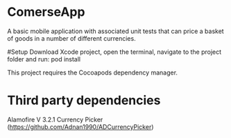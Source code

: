 # ComerseApp
A basic mobile application with associated unit tests that can price a basket of goods in a number of different currencies.

#Setup
Download Xcode project, open the terminal, navigate to the project folder and run: pod install

This project requires the Cocoapods dependency manager.
# Third party dependencies
Alamofire V 3.2.1
Currency Picker (https://github.com/Adnan1990/ADCurrencyPicker)
